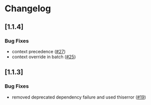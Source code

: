 # Changelog

## [1.1.4]

### Bug Fixes

- context precedence ([#27](https://github.com/rudderlabs/rudder-sdk-rust/pull/27))
- context override in batch ([#25](https://github.com/rudderlabs/rudder-sdk-rust/pull/25))

## [1.1.3]

### Bug Fixes

- removed deprecated dependency failure and used thiserror ([#19](https://github.com/rudderlabs/rudder-sdk-rust/pull/19))
